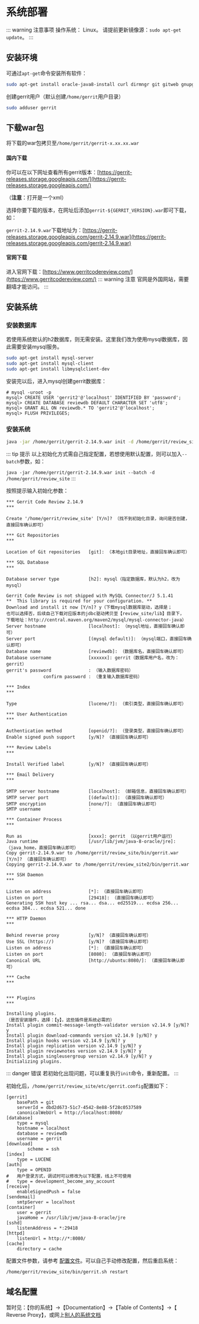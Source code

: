 # 系统部署

::: warning 注意事项
操作系统： Linux。 请提前更新镜像源：`sudo apt-get update`。
:::

## 安装环境

可通过`apt-get`命令安装所有软件：
``` bash
sudo apt-get install oracle-java8-install curl dirmngr git gitweb gnupg libcgi-pm-perl netcat procmail openssh-client wget
```

创建gerrit用户（默认创建`/home/gerrit`用户目录）
``` bash
sudo adduser gerrit 
```

## 下载war包
将下载的war包拷贝至`/home/gerrit/gerrit-x.xx.xx.war`

#### 国内下载
你可以在以下网址查看所有gerrit版本：[https://gerrit-releases.storage.googleapis.com/](https://gerrit-releases.storage.googleapis.com/)

（**注意**：打开是一个xml）

选择你要下载的版本，在网址后添加`gerrit-${GERRIT_VERSION}.war`即可下载，如：

`gerrit-2.14.9.war`下载地址为：[https://gerrit-releases.storage.googleapis.com/gerrit-2.14.9.war](https://gerrit-releases.storage.googleapis.com/gerrit-2.14.9.war)

#### 官网下载
进入官网下载：[https://www.gerritcodereview.com/](https://www.gerritcodereview.com/)
::: warning 注意
官网是外国网站，需要翻墙才能访问。
:::

## 安装系统

### 安装数据库

若使用系统默认的h2数据库，则无需安装。这里我们改为使用mysql数据库，因此需要安装mysql服务。
``` bash
sudo apt-get install mysql-server
sudo apt-get install mysql-client
sudo apt-get install libmysqlclient-dev
```
安装完以后，进入mysql创建gerrit数据库：
```
# mysql -uroot -p
mysql> CREATE USER 'gerrit2'@'localhost' IDENTIFIED BY 'password';
mysql> CREATE DATABASE reviewdb DEFAULT CHARACTER SET 'utf8';
mysql> GRANT ALL ON reviewdb.* TO 'gerrit2'@'localhost';
mysql> FLUSH PRIVILEGES;
```

### 安装系统

``` bash
java -jar /home/gerrit/gerrit-2.14.9.war init -d /home/gerrit/review_site
```

::: tip 提示
以上初始化方式需自己指定配置，若想使用默认配置，则可以加入`--batch`参数，如：

`java -jar /home/gerrit/gerrit-2.14.9.war init --batch -d /home/gerrit/review_site`
:::

按照提示输入初始化参数：

``` bash{14,18,24,55,84}
*** Gerrit Code Review 2.14.9
*** 

Create '/home/gerrit/review_site' [Y/n]? （找不到初始化目录，询问是否创建，直接回车确认即可）

*** Git Repositories
*** 

Location of Git repositories   [git]: （本地git目录地址，直接回车确认即可）

*** SQL Database
*** 

Database server type           [h2]: mysql（指定数据库，默认为h2，改为mysql）

Gerrit Code Review is not shipped with MySQL Connector/J 5.1.41
**  This library is required for your configuration. **
Download and install it now [Y/n]? y（下载mysql数据库驱动，选择是；
也可以选择否，后续自己下载对应版本的jdbc驱动拷贝至【review_site/lib】目录下，
下载地址：http://central.maven.org/maven2/mysql/mysql-connector-java）
Server hostname                [localhost]: （mysql地址，直接回车确认即可）
Server port                    [(mysql default)]: （mysql端口，直接回车确认即可）
Database name                  [reviewdb]: （数据库名，直接回车确认即可）
Database username              [xxxxxx]: gerrit（数据库用户名，改为：gerrit）
gerrit's password              : （输入数据库密码）
              confirm password : （重复输入数据库密码）

*** Index
*** 

Type                           [lucene/?]: （索引类型，直接回车确认即可）

*** User Authentication
*** 

Authentication method          [openid/?]: （登录类型，直接回车确认即可）
Enable signed push support     [y/N]? （直接回车确认即可）

*** Review Labels
*** 

Install Verified label         [y/N]? （直接回车确认即可）

*** Email Delivery
*** 

SMTP server hostname           [localhost]: （邮箱信息，直接回车确认即可）
SMTP server port               [(default)]: （直接回车确认即可）
SMTP encryption                [none/?]: （直接回车确认即可）
SMTP username                  : 

*** Container Process
*** 

Run as                         [xxxx]: gerrit （以gerrit用户运行）
Java runtime                   [/usr/lib/jvm/java-8-oracle/jre]: （java_home，直接回车确认即可）
Copy gerrit-2.14.9.war to /home/gerrit/review_site/bin/gerrit.war [Y/n]? （直接回车确认即可）
Copying gerrit-2.14.9.war to /home/gerrit/review_site2/bin/gerrit.war

*** SSH Daemon
*** 

Listen on address              [*]: （直接回车确认即可）
Listen on port                 [29418]: （直接回车确认即可）
Generating SSH host key ... rsa... dsa... ed25519... ecdsa 256... ecdsa 384... ecdsa 521... done

*** HTTP Daemon
*** 

Behind reverse proxy           [y/N]? （直接回车确认即可）
Use SSL (https://)             [y/N]? （直接回车确认即可）
Listen on address              [*]: （直接回车确认即可）
Listen on port                 [8080]: （直接回车确认即可）
Canonical URL                  [http://ubuntu:8080/]: （直接回车确认即可）

*** Cache
*** 


*** Plugins
*** 

Installing plugins.
（是否安装插件，选择：【y】，这些插件是系统必需的）
Install plugin commit-message-length-validator version v2.14.9 [y/N]? y
Install plugin download-commands version v2.14.9 [y/N]? y
Install plugin hooks version v2.14.9 [y/N]? y
Install plugin replication version v2.14.9 [y/N]? y
Install plugin reviewnotes version v2.14.9 [y/N]? y
Install plugin singleusergroup version v2.14.9 [y/N]? y
Initializing plugins.
```
::: danger 错误
若初始化出现问题，可以重复执行`init`命令，重新配置。
:::

初始化后，`/home/gerrit/review_site/etc/gerrit.config`配置如下：

``` hjson{16}
[gerrit]
	basePath = git
	serverId = dbd2d673-51c7-4542-8e88-5f28c0537589
	canonicalWebUrl = http://localhost:8080/
[database]
	type = mysql
	hostname = localhost
	database = reviewdb
	username = gerrit
[download]
        scheme = ssh
[index]
	type = LUCENE
[auth]
	type = OPENID
#   用户登录方式，调试时可以修改为以下配置，线上不可使用
#   type = development_become_any_account
[receive]
	enableSignedPush = false
[sendemail]
	smtpServer = localhost
[container]
	user = gerrit
	javaHome = /usr/lib/jvm/java-8-oracle/jre
[sshd]
	listenAddress = *:29418
[httpd]
	listenUrl = http://*:8080/
[cache]
	directory = cache
```

配置文件参数，请参考 [配置文件](./deploy.md)。可以自己手动修改配置，然后重启系统：
``` bash
/home/gerrit/review_site/bin/gerrit.sh restart
```

## 域名配置
暂时见：【你的系统】->【Documentation】->【Table of Contents】->【
Reverse Proxy】，或网上[别人的系统文档](http://gerrit.aokp.co/Documentation/config-reverseproxy.html)
